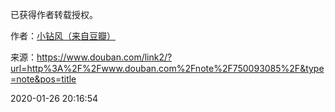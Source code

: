 已获得作者转载授权。


作者：[小钻风（来自豆瓣）](https://www.douban.com/people/58982367/)


来源：https://www.douban.com/link2/?url=http%3A%2F%2Fwww.douban.com%2Fnote%2F750093085%2F&type=note&pos=title


2020-01-26 20:16:54


  


